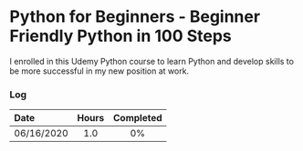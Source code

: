 # Python for Beginners - Beginner Friendly Python in 100 Steps
I enrolled in this Udemy Python course to learn Python and develop skills to be more successful in my new position at work.

### Log 
| Date          | Hours | Completed |
|:--------------|:----: | :-------: |
| 06/16/2020    | 1.0   | 0%        |

